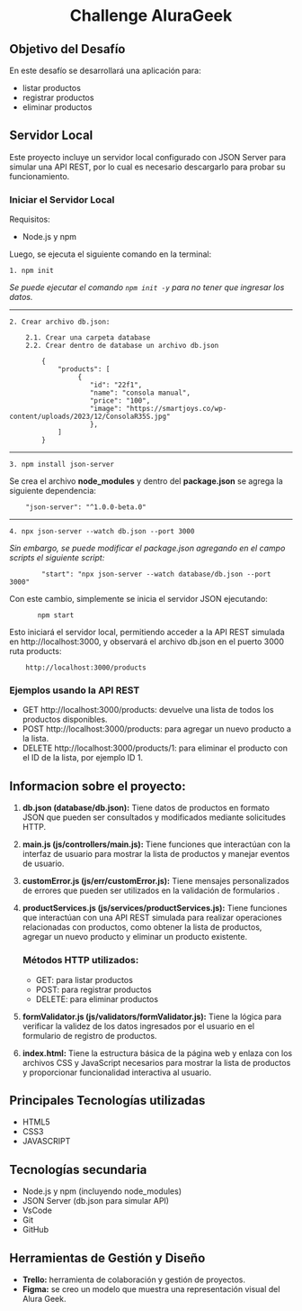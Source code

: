 # <p align="center">Challenge AluraGeek</p>

## Objetivo del Desafío
En este desafío se desarrollará una aplicación para:
* listar productos
* registrar productos
* eliminar productos

## Servidor Local
Este proyecto incluye un servidor local configurado con JSON Server para simular una API REST, por lo cual es necesario descargarlo para probar su funcionamiento.

### Iniciar el Servidor Local

Requisitos:
 
* Node.js y npm 

Luego, se ejecuta el siguiente comando en la terminal:

    1. npm init

*Se puede ejecutar el comando `npm init -y` para no tener que ingresar los datos.*

---
    2. Crear archivo db.json:

        2.1. Crear una carpeta database
        2.2. Crear dentro de database un archivo db.json

            {
                "products": [
                     {
                        "id": "22f1",
                        "name": "consola manual",
                        "price": "100",
                        "image": "https://smartjoys.co/wp-content/uploads/2023/12/ConsolaR35S.jpg"
                        },
                ]
            }
---
    3. npm install json-server
Se crea el archivo **node_modules** y dentro del **package.json** se agrega la siguiente dependencia:

        "json-server": "^1.0.0-beta.0"
---
    4. npx json-server --watch db.json --port 3000

*Sin embargo, se puede modificar el package.json agregando en el campo scripts el siguiente script:*

            "start": "npx json-server --watch database/db.json --port 3000"

Con este cambio, simplemente se inicia el servidor JSON ejecutando:

           npm start

Esto iniciará el servidor local, permitiendo acceder a la API REST simulada en http://localhost:3000, y observará el archivo db.json en el puerto 3000 ruta products:

        http://localhost:3000/products

### Ejemplos usando la API REST
* GET http://localhost:3000/products: devuelve una lista de todos los productos disponibles.
* POST http://localhost:3000/products: para agregar un nuevo producto a la lista.
* DELETE http://localhost:3000/products/1: para eliminar el producto con el ID  de la lista, por ejemplo ID 1. 

## Informacion sobre el proyecto:
1. **db.json (database/db.json):** Tiene datos de productos en formato JSON que pueden ser consultados y modificados mediante solicitudes HTTP.

2. **main.js (js/controllers/main.js):** Tiene funciones que interactúan con la interfaz de usuario para mostrar la lista de productos y manejar eventos de usuario.

3. **customError.js (js/err/customError.js):** Tiene mensajes personalizados de errores que pueden ser utilizados en la validación de formularios .

4. **productServices.js (js/services/productServices.js):** Tiene funciones que interactúan con una API REST simulada para realizar operaciones relacionadas con productos, como obtener la lista de productos, agregar un nuevo producto y eliminar un producto existente.

    ### Métodos HTTP utilizados:
    * GET: para listar productos
    * POST: para registrar productos
    * DELETE: para eliminar productos


5. **formValidator.js (js/validators/formValidator.js):** Tiene la lógica para verificar la validez de los datos ingresados por el usuario en el formulario de registro de productos.

6. **index.html:** Tiene la estructura básica de la página web y enlaza con los archivos CSS y JavaScript necesarios para mostrar la lista de productos y proporcionar funcionalidad interactiva al usuario.


## Principales Tecnologías utilizadas
* HTML5
* CSS3
* JAVASCRIPT

## Tecnologías secundaria
* Node.js y npm (incluyendo node_modules)
* JSON Server (db.json para simular API)
* VsCode
* Git
* GitHub

## Herramientas de Gestión y Diseño
* **Trello:** herramienta de colaboración y gestión de proyectos.
* **Figma:**  se creo un modelo que muestra una representación visual del Alura Geek.
        
